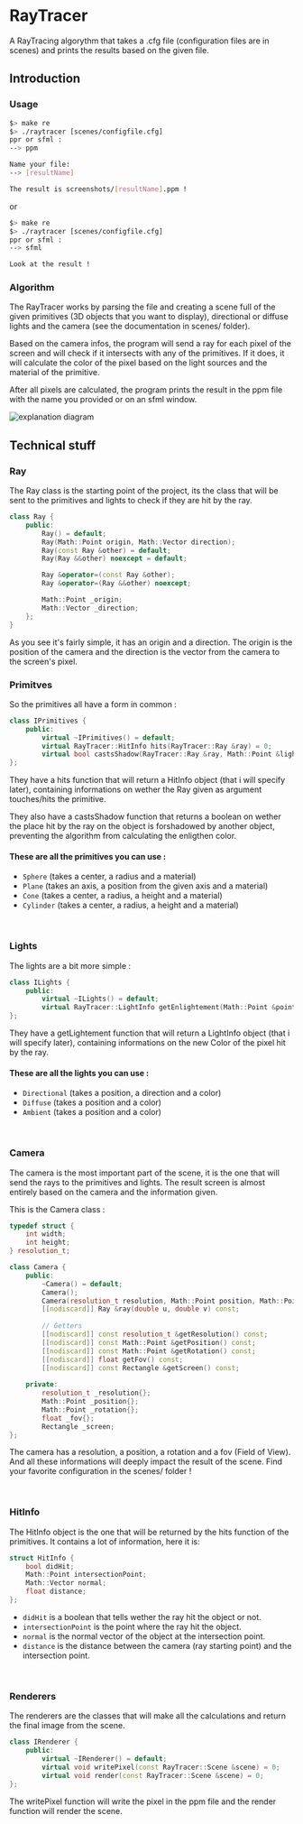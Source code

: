 # RayTracer

A RayTracing algorythm that takes a .cfg file (configuration files are in scenes)
and prints the results based on the given file.

## Introduction

### Usage

```bash
$> make re
$> ./raytracer [scenes/configfile.cfg]
ppr or sfml :
--> ppm

Name your file:
--> [resultName]

The result is screenshots/[resultName].ppm !
```
or
```bash
$> make re
$> ./raytracer [scenes/configfile.cfg]
ppr or sfml :
--> sfml

Look at the result !
```

### Algorithm

The RayTracer works by parsing the file and creating a scene full of the given primitives (3D objects that you want to display), directional or diffuse lights and the camera (see the documentation in scenes/ folder).

Based on the camera infos, the program will send a ray for each pixel of the screen and will check if it intersects with any of the primitives. If it does, it will calculate the color of the pixel based on the light sources and the material of the primitive.

After all pixels are calculated, the program prints the result in the ppm file with the name you provided or on an sfml window.

![explanation diagram](https://github.com/EpitechPromo2027/B-OOP-400-STG-4-1-raytracer-noah.steiniger/blob/main/.github/diagram.png)


## Technical stuff

### Ray

The Ray class is the starting point of the project, its the class that will be sent to the primitives and lights to check if they are hit by the ray.
```cpp
class Ray {
    public:
        Ray() = default;
        Ray(Math::Point origin, Math::Vector direction);
        Ray(const Ray &other) = default;
        Ray(Ray &&other) noexcept = default;

        Ray &operator=(const Ray &other);
        Ray &operator=(Ray &&other) noexcept;

        Math::Point _origin;
        Math::Vector _direction;
    };
}
```

As you see it's fairly simple, it has an origin and a direction. The origin is the position of the camera and the direction is the vector from the camera to the screen's pixel.

### Primitves

So the primitives all have a form in common :

```cpp
class IPrimitives {
    public:
        virtual ~IPrimitives() = default;
        virtual RayTracer::HitInfo hits(RayTracer::Ray &ray) = 0;
        virtual bool castsShadow(RayTracer::Ray &ray, Math::Point &lightPos) = 0;
};
```

They have a hits function that will return a HitInfo object (that i will specify later), containing informations on wether the Ray given as argument touches/hits the primitive.

They also have a castsShadow function that returns a boolean on wether the place hit by the ray on the object is forshadowed by another object, preventing the algorithm from calculating the enligthen color.

#### These are all the primitives you can use :

- ```Sphere``` (takes a center, a radius and a material)
- ```Plane``` (takes an axis, a position from the given axis and a material)
- ```Cone``` (takes a center, a radius, a height and a material)
- ```Cylinder``` (takes a center, a radius, a height and a material)

<br>

### Lights

The lights are a bit more simple :

```cpp
class ILights {
    public:
        virtual ~ILights() = default;
        virtual RayTracer::LightInfo getEnlightement(Math::Point &point) = 0;
};
```

They have a getLightement function that will return a LightInfo object (that i will specify later), containing informations on the new Color of the pixel hit by the ray.

#### These are all the lights you can use :

- ```Directional``` (takes a position, a direction and a color)
- ```Diffuse``` (takes a position and a color)
- ```Ambient``` (takes a position and a color)

<br>

### Camera

The camera is the most important part of the scene, it is the one that will send the rays to the primitives and lights.
The result screen is almost entirely based on the camera and the information given.

This is the Camera class :

```cpp
typedef struct {
    int width;
    int height;
} resolution_t;

class Camera {
    public:
        ~Camera() = default;
        Camera();
        Camera(resolution_t resolution, Math::Point position, Math::Point rotation, float fov); 
        [[nodiscard]] Ray &ray(double u, double v) const;
        
        // Getters
        [[nodiscard]] const resolution_t &getResolution() const;
        [[nodiscard]] const Math::Point &getPosition() const;
        [[nodiscard]] const Math::Point &getRotation() const;
        [[nodiscard]] float getFov() const;
        [[nodiscard]] const Rectangle &getScreen() const;
        
    private:
        resolution_t _resolution{};
    	Math::Point _position{};
        Math::Point _rotation{};
        float _fov{};
        Rectangle _screen;
};
```

The camera has a resolution, a position, a rotation and a fov (Field of View). And all these informations will deeply impact the result of the scene.
Find your favorite configuration in the scenes/ folder !

<br>

### HitInfo

The HitInfo object is the one that will be returned by the hits function of the primitives.
It contains a lot of information, here it is:

```cpp
struct HitInfo {
    bool didHit;
    Math::Point intersectionPoint;
    Math::Vector normal;
    float distance;
};
```

- ```didHit``` is a boolean that tells wether the ray hit the object or not.
- ```intersectionPoint``` is the point where the ray hit the object.
- ```normal``` is the normal vector of the object at the intersection point.
- ```distance``` is the distance between the camera (ray starting point) and the intersection point.

<br>

### Renderers

The renderers are the classes that will make all the calculations and return the final image from the scene.

```cpp
class IRenderer {
    public:
        virtual ~IRenderer() = default;
        virtual void writePixel(const RayTracer::Scene &scene) = 0;
        virtual void render(const RayTracer::Scene &scene) = 0;
};
```

The writePixel function will write the pixel in the ppm file and the render function will render the scene.
